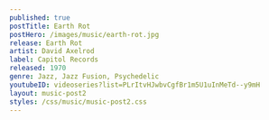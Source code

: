 ```yaml
---
published: true
postTitle: Earth Rot
postHero: /images/music/earth-rot.jpg
release: Earth Rot
artist: David Axelrod
label: Capitol Records
released: 1970
genre: Jazz, Jazz Fusion, Psychedelic
youtubeID: videoseries?list=PLrItvHJwbvCgfBr1m5U1uInMeTd--y9mH
layout: music-post2
styles: /css/music/music-post2.css
---
```

<!--
<div class="mediaWrapper">
  <iframe src="https://www.youtube.com/embed/videoseries?list=PLrItvHJwbvCgfBr1m5U1uInMeTd--y9mH" frameborder="0" allow="accelerometer; autoplay; encrypted-media; gyroscope; picture-in-picture" allowfullscreen></iframe>
</div> -->

<!-- <div class="testbox"></div> -->
